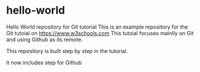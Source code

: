 # hello-world
Hello World repository for Git tutorial
This is an example repository for the Git tutoial on https://www.w3schools.com
This tutoial focuses mainlly on Git and using Github as its remote.

This repository is built step by step in the tutorial.

It now includes step for Github
